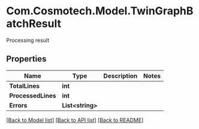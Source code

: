 # Com.Cosmotech.Model.TwinGraphBatchResult
Processing result

## Properties

Name | Type | Description | Notes
------------ | ------------- | ------------- | -------------
**TotalLines** | **int** |  | 
**ProcessedLines** | **int** |  | 
**Errors** | **List&lt;string&gt;** |  | 

[[Back to Model list]](../README.md#documentation-for-models) [[Back to API list]](../README.md#documentation-for-api-endpoints) [[Back to README]](../README.md)

